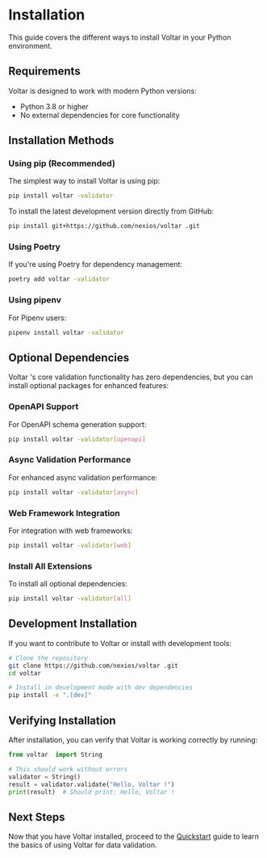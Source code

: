 # Installation

This guide covers the different ways to install Voltar  in your Python environment.

## Requirements

Voltar  is designed to work with modern Python versions:

- Python 3.8 or higher
- No external dependencies for core functionality

## Installation Methods

### Using pip (Recommended)

The simplest way to install Voltar  is using pip:

```bash
pip install voltar -validator
```

To install the latest development version directly from GitHub:

```bash
pip install git+https://github.com/nexios/voltar .git
```

### Using Poetry

If you're using Poetry for dependency management:

```bash
poetry add voltar -validator
```

### Using pipenv

For Pipenv users:

```bash
pipenv install voltar -validator
```

## Optional Dependencies

Voltar 's core validation functionality has zero dependencies, but you can install optional packages for enhanced features:

### OpenAPI Support

For OpenAPI schema generation support:

```bash
pip install voltar -validator[openapi]
```

### Async Validation Performance

For enhanced async validation performance:

```bash
pip install voltar -validator[async]
```

### Web Framework Integration

For integration with web frameworks:

```bash
pip install voltar -validator[web]
```

### Install All Extensions

To install all optional dependencies:

```bash
pip install voltar -validator[all]
```

## Development Installation

If you want to contribute to Voltar  or install with development tools:

```bash
# Clone the repository
git clone https://github.com/nexios/voltar .git
cd voltar 

# Install in development mode with dev dependencies
pip install -e ".[dev]"
```

## Verifying Installation

After installation, you can verify that Voltar  is working correctly by running:

```python
from voltar  import String

# This should work without errors
validator = String()
result = validator.validate("Hello, Voltar !")
print(result)  # Should print: Hello, Voltar !
```

## Next Steps

Now that you have Voltar  installed, proceed to the [Quickstart](quickstart.md) guide to learn the basics of using Voltar  for data validation.

